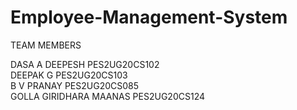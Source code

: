 # Employee-Management-System

TEAM MEMBERS

DASA A DEEPESH           PES2UG20CS102 <br>
DEEPAK G	               PES2UG20CS103 <br>
B V PRANAY	             PES2UG20CS085 <br>
GOLLA GIRIDHARA MAANAS	 PES2UG20CS124 <br>





